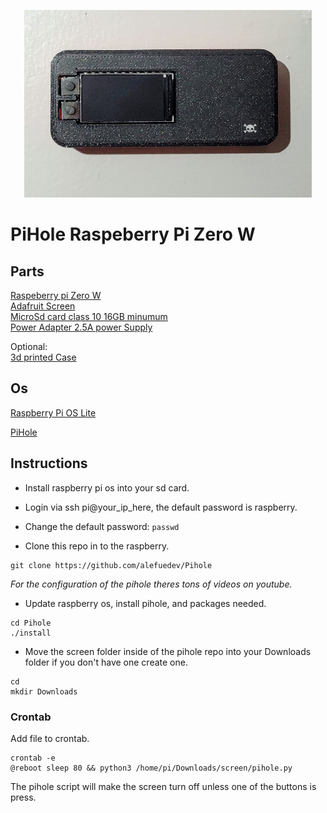 <p align="center">
  <img width="460" height="300" src="https://raw.githubusercontent.com/alefuedev/Pihole/main/images/pihole.jpg">
</p>  

# PiHole Raspeberry Pi Zero W

## Parts
[Raspeberry pi Zero W](https://learn.adafruit.com/adafruit-mini-pitft-135x240-color-tft-add-on-for-raspberry-pi/kernel-module-install)  
[Adafruit Screen](https://learn.adafruit.com/adafruit-mini-pitft-135x240-color-tft-add-on-for-raspberry-pi/kernel-module-install)     
[MicroSd card class 10 16GB minumum](https://en.wikipedia.org/wiki/SD_card)  
[Power Adapter  2.5A power Supply](https://www.amazon.com/Supply-Adapter-Charger-Raspberry-Compatible/dp/B08516RZX3/ref=sr_1_1_sspa?dchild=1&keywords=raspberry+pi+zero+w+charger&qid=1614375434&sr=8-1-spons&psc=1&spLa=ZW5jcnlwdGVkUXVhbGlmaWVyPUExTE5OR1g3MDlZWDhWJmVuY3J5cHRlZElkPUEwNTc0MDcxMVFBSzhNWFVKWTFEMCZlbmNyeXB0ZWRBZElkPUEwNDY1NjE3MkxMT0xJMjFaNFQ2NiZ3aWRnZXROYW1lPXNwX2F0ZiZhY3Rpb249Y2xpY2tSZWRpcmVjdCZkb05vdExvZ0NsaWNrPXRydWU=)

Optional:  
[3d printed Case](https://www.thingiverse.com/thing:4708460/files)

## Os  
[Raspberry Pi OS Lite](https://www.raspberrypi.org/software/operating-systems/#raspberry-pi-os-32-bit)  

[PiHole](https://github.com/pi-hole/pi-hole/#one-step-automated-install)  

## Instructions
- Install raspberry pi os into your sd card.
- Login via ssh pi@your_ip_here, the default password is raspberry.
- Change the default password:
``
passwd
`` 

- Clone this repo in to the raspberry.

```
git clone https://github.com/alefuedev/Pihole
```  
*For the configuration of the pihole theres tons of videos on youtube.*
- Update raspberry os, install pihole, and packages needed.


```
cd Pihole
./install
```
- Move the screen folder inside of the pihole repo into your Downloads folder if you don't have one create one.
```
cd
mkdir Downloads
```

### Crontab

Add file to crontab.
```
crontab -e  
@reboot sleep 80 && python3 /home/pi/Downloads/screen/pihole.py
```
The pihole script will make the screen turn off unless one of the buttons is press.
